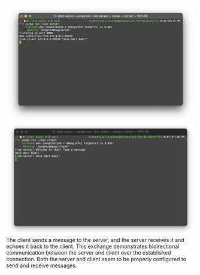 ![imag1](imag/image1.png)
![imag2](imag/image2.png)
The client sends a message to the server, and the server receives it and echoes it back to the client.
This exchange demonstrates bidirectional communication between the server and client over the established connection.
Both the server and client seem to be properly configured to send and receive messages.
